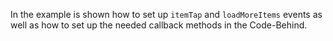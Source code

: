 In the example is shown how to set up `itemTap` and `loadMoreItems` events as well as how to set up the needed callback methods in the Code-Behind.

<snippet id='list-view-events-xml'/>
<snippet id='list-view-events'/>
<snippet id='list-view-events-ts'/>
